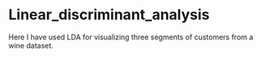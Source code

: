 # Linear_discriminant_analysis
Here I have used LDA for visualizing three segments of customers from a wine dataset.
